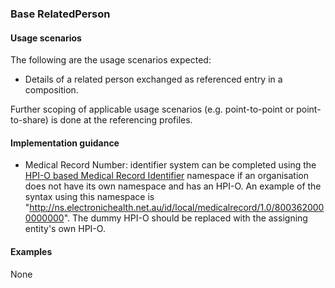 ### Base RelatedPerson

#### Usage scenarios
The following are the usage scenarios expected:

* Details of a related person exchanged as referenced entry in a composition.

Further scoping of applicable usage scenarios (e.g. point-to-point or point-to-share) is done at the referencing profiles. 


#### Implementation guidance
* Medical Record Number: identifier system can be completed using the [HPI-O based Medical Record Identifier](http://ns.electronichealth.net.au/id/local/provider/1.0) namespace if an organisation does not have its own namespace and has an HPI-O. An example of the syntax using this namespace is "http://ns.electronichealth.net.au/id/local/medicalrecord/1.0/8003620000000000". The dummy HPI-O should be replaced with the assigning entity's own HPI-O.

#### Examples
None
